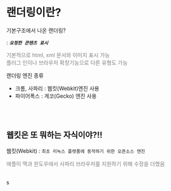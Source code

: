랜더링이란?
=========
기본구조에서 나온 랜더링?
  
  : ***`요청한 콘텐츠 표시`***
    
<span style="color:#808080">기본적으로 html, xml 문서와 이미지 표시 가능  
 플러그 인이나 브라우저 확장기능으로 다른 유형도 가능</span>

랜더링 엔진 종류

- 크롬, 사파리 : 웹킷(Webkit)엔진 사용
- 파이어폭스 : 게코(Gecko) 엔진 사용

<br> <br>  
  
  
웹킷은 또 뭐하는 자식이야?!!
---

웹킷(Webkit) : `최초 리눅스 플랫폼에 동작하기 위한 오픈소스 엔진`
  
<span style="color:#808080">애플이 맥과 윈도우애서 사파리 브라우저를 지원하기 위해 수정을 더했음 </span>

<br>s